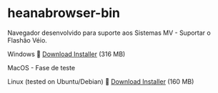 # heanabrowser-bin
Navegador desenvolvido para suporte aos Sistemas MV - Suportar o Flashão Véio. 
 
Windows 
:link: [Download Installer](https://github.com/heana-hosp/heanabrowser-bin/releases/download/HEANA/HEANABrowser-win32-x64.zip) (316 MB) 

MacOS - Fase de teste

Linux (tested on Ubuntu/Debian)
:link: [Download Installer](https://github.com/heana-hosp/heanabrowser-bin/releases/download/HEANA/HEANABrowser-linux-x64.zip) (160 MB) 
